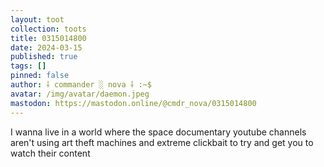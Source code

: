 ```yaml
---
layout: toot
collection: toots
title: 0315014800
date: 2024-03-15
published: true
tags: []
pinned: false
author: ⸸ commander ░ nova ⸸ :~$
avatar: /img/avatar/daemon.jpeg
mastodon: https://mastodon.online/@cmdr_nova/0315014800
---
```


I wanna live in a world where the space documentary youtube channels aren't using art theft machines and extreme clickbait to try and get you to watch their content
